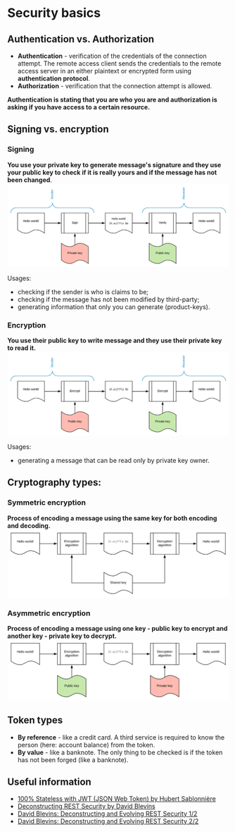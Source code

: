 # Security basics

## Authentication vs. Authorization

* **Authentication** - verification of the credentials of the connection attempt. The remote access client sends the credentials to the remote access server in an either plaintext or encrypted form using **authentication protocol**.
* **Authorization** - verification that the connection attempt is allowed.

**Authentication is stating that you are who you are and authorization is asking if you have access to a certain resource.**

## Signing vs. encryption

### Signing
**You use your private key to generate message's signature and they use your public key to check if it is really yours and if the message has not been changed**.
![signing](./image/signing.svg)

Usages:
* checking if the sender is who is claims to be;
* checking if the message has not been modified by third-party;
* generating information that only you can generate (product-keys).

### Encryption
**You use their public key to write message and they use their private key to read it.**
![encryption](./image/encryption.svg)

Usages:
* generating a message that can be read only by private key owner.

## Cryptography types:

### Symmetric encryption

**Process of encoding a message using the same key for both encoding and decoding.**
![symmetric encryption](./image/symmetric_encryption.svg)

### Asymmetric encryption

**Process of encoding a message using one key - public key to encrypt and another key - private key to decrypt.**
![asymmetric encryption](./image/asymmetric_encryption.svg)

## Token types

* **By reference** - like a credit card. A third service is required to know the person (here: account balance) from the token.
* **By value** - like a banknote. The only thing to be checked is if the token has not been forged (like a banknote).

## Useful information

* [100% Stateless with JWT (JSON Web Token) by Hubert Sablonnière](https://www.youtube.com/watch?v=67mezK3NzpU)
* [Deconstructing REST Security by David Blevins](https://www.youtube.com/watch?v=9CJ_BAeOmW0)
* [David Blevins: Deconstructing and Evolving REST Security 1/2](https://www.youtube.com/watch?v=_wWxfZxCQfQ)
* [David Blevins: Deconstructing and Evolving REST Security 2/2](https://www.youtube.com/watch?v=osQmFNm0YDU)
